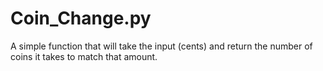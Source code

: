# Coin_Change.py
A simple function that will take the input (cents) and return the number of coins it takes to match that amount.
